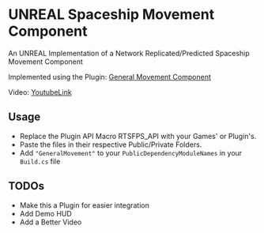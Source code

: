 # UNREAL Spaceship Movement Component
An UNREAL Implementation of a Network Replicated/Predicted Spaceship Movement Component

Implemented using the Plugin: [General Movement Component](https://marketplace-website-node-launcher-prod.ol.epicgames.com/ue/marketplace/en-US/product/general-movement-component)

Video:
[YoutubeLink](https://www.youtube.com/watch?v=UrenweCyPng)

## Usage
* Replace the Plugin API Macro RTSFPS_API with your Games' or Plugin's.
* Paste the files in their respective Public/Private Folders.
* Add `"GeneralMovement"` to your `PublicDependencyModuleNames` in your `Build.cs` file

## TODOs
* Make this a Plugin for easier integration
* Add Demo HUD
* Add a Better Video
